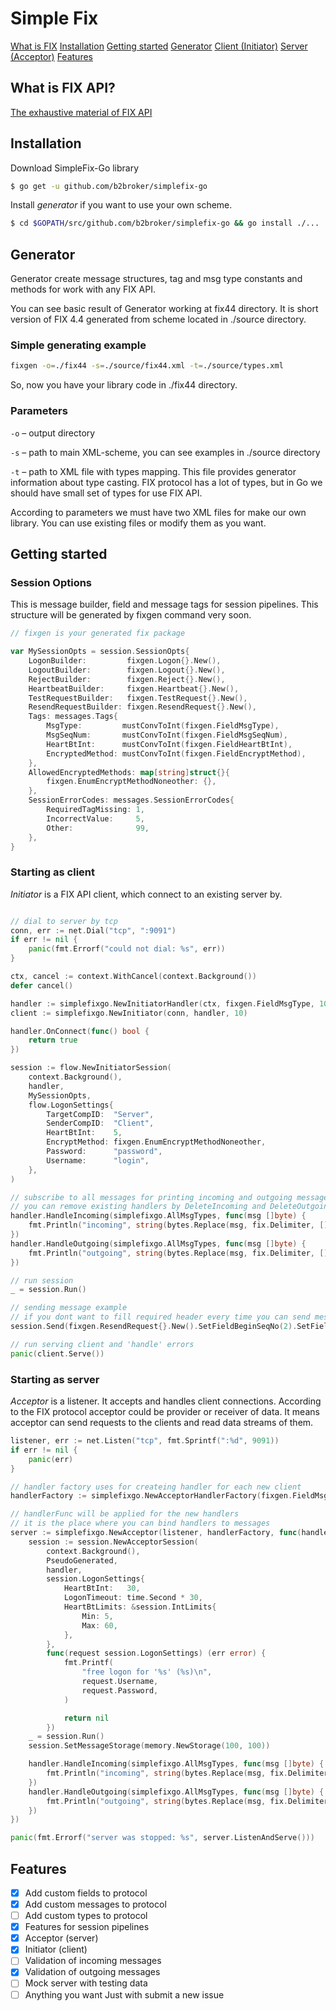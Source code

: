 # Simple Fix

[What is FIX](#what-is-fix-api)
[Installation](#installation)
[Getting started](#getting-started)
[Generator](#generator)
[Client (Initiator)](#starting-as-client)
[Server (Acceptor)](#starting-as-server)
[Features](#features)

## What is FIX API?

[The exhaustive material of FIX API](https://www.onixs.biz/fix-dictionary.html) 

## Installation

Download SimpleFix-Go library
```sh
$ go get -u github.com/b2broker/simplefix-go
```

Install *generator* if you want to use your own scheme.
```sh
$ cd $GOPATH/src/github.com/b2broker/simplefix-go && go install ./...
```

## Generator

Generator create message structures, tag and msg type constants and methods for work with any FIX API.

You can see basic result of Generator working at fix44 directory. It is short version of FIX 4.4 generated from scheme 
located in ./source directory.

### Simple generating example

```sh
fixgen -o=./fix44 -s=./source/fix44.xml -t=./source/types.xml
```

So, now you have your library code in ./fix44 directory.

### Parameters

`-o` – output directory

`-s` – path to main XML-scheme, you can see examples in ./source directory

`-t` – path to XML file with types mapping. This file provides generator information about type casting.
FIX protocol has a lot of types, but in Go we should have small set of types for use FIX API.

According to parameters we must have two XML files for make our own library. You can use existing files or modify them 
as you want.

## Getting started

### Session Options

This is message builder, field and message tags for session pipelines. This structure will be generated by fixgen 
command very soon.

```go
// fixgen is your generated fix package

var MySessionOpts = session.SessionOpts{
	LogonBuilder:         fixgen.Logon{}.New(),
	LogoutBuilder:        fixgen.Logout{}.New(),
	RejectBuilder:        fixgen.Reject{}.New(),
	HeartbeatBuilder:     fixgen.Heartbeat{}.New(),
	TestRequestBuilder:   fixgen.TestRequest{}.New(),
	ResendRequestBuilder: fixgen.ResendRequest{}.New(),
	Tags: messages.Tags{
		MsgType:         mustConvToInt(fixgen.FieldMsgType),
		MsgSeqNum:       mustConvToInt(fixgen.FieldMsgSeqNum),
		HeartBtInt:      mustConvToInt(fixgen.FieldHeartBtInt),
		EncryptedMethod: mustConvToInt(fixgen.FieldEncryptMethod),
	},
	AllowedEncryptedMethods: map[string]struct{}{
		fixgen.EnumEncryptMethodNoneother: {},
	},
	SessionErrorCodes: messages.SessionErrorCodes{
		RequiredTagMissing: 1,
		IncorrectValue:     5,
		Other:              99,
	},
}
```

### Starting as client

*Initiator* is a FIX API client, which connect to an existing server by.

```go

// dial to server by tcp
conn, err := net.Dial("tcp", ":9091")
if err != nil {
    panic(fmt.Errorf("could not dial: %s", err))
}

ctx, cancel := context.WithCancel(context.Background())
defer cancel()

handler := simplefixgo.NewInitiatorHandler(ctx, fixgen.FieldMsgType, 10)
client := simplefixgo.NewInitiator(conn, handler, 10)

handler.OnConnect(func() bool {
    return true
})

session := flow.NewInitiatorSession(
    context.Background(),
    handler,
    MySessionOpts,
    flow.LogonSettings{
        TargetCompID:  "Server",
        SenderCompID:  "Client",
        HeartBtInt:    5,
        EncryptMethod: fixgen.EnumEncryptMethodNoneother,
        Password:      "password",
        Username:      "login",
    },
)

// subscribe to all messages for printing incoming and outgoing messages
// you can remove existing handlers by DeleteIncoming and DeleteOutgoing method
handler.HandleIncoming(simplefixgo.AllMsgTypes, func(msg []byte) {
    fmt.Println("incoming", string(bytes.Replace(msg, fix.Delimiter, []byte("|"), -1)))
})
handler.HandleOutgoing(simplefixgo.AllMsgTypes, func(msg []byte) {
    fmt.Println("outgoing", string(bytes.Replace(msg, fix.Delimiter, []byte("|"), -1)))
})

// run session
_ = session.Run()

// sending message example
// if you dont want to fill required header every time you can send messages by session
session.Send(fixgen.ResendRequest{}.New().SetFieldBeginSeqNo(2).SetFieldEndSeqNo(3))

// run serving client and 'handle' errors
panic(client.Serve())
```

### Starting as server

*Acceptor* is a listener. It accepts and handles client connections. 
According to the FIX protocol acceptor could be provider or receiver of data.
It means acceptor can send requests to the clients and read data streams of them. 

```go
listener, err := net.Listen("tcp", fmt.Sprintf(":%d", 9091))
if err != nil {
    panic(err)
}

// handler factory uses for createing handler for each new client
handlerFactory := simplefixgo.NewAcceptorHandlerFactory(fixgen.FieldMsgType, 10)

// handlerFunc will be applied for the new handlers
// it is the place where you can bind handlers to messages 
server := simplefixgo.NewAcceptor(listener, handlerFactory, func(handler simplefixgo.AcceptorHandler) {
    session := session.NewAcceptorSession(
        context.Background(),
        PseudoGenerated,
        handler,
        session.LogonSettings{
            HeartBtInt:   30,
            LogonTimeout: time.Second * 30,
            HeartBtLimits: &session.IntLimits{
                Min: 5,
                Max: 60,
            },
        },
        func(request session.LogonSettings) (err error) {
            fmt.Printf(
                "free logon for '%s' (%s)\n",
                request.Username,
                request.Password,
            )

            return nil
        })
    _ = session.Run()
    session.SetMessageStorage(memory.NewStorage(100, 100))

    handler.HandleIncoming(simplefixgo.AllMsgTypes, func(msg []byte) {
        fmt.Println("incoming", string(bytes.Replace(msg, fix.Delimiter, []byte("|"), -1)))
    })
    handler.HandleOutgoing(simplefixgo.AllMsgTypes, func(msg []byte) {
        fmt.Println("outgoing", string(bytes.Replace(msg, fix.Delimiter, []byte("|"), -1)))
    })
})

panic(fmt.Errorf("server was stopped: %s", server.ListenAndServe()))
```

## Features

- [x] Add custom fields to protocol
- [x] Add custom messages to protocol
- [ ] Add custom types to protocol
- [x] Features for session pipelines
- [x] Acceptor (server)
- [x] Initiator (client)
- [ ] Validation of incoming messages
- [x] Validation of outgoing messages
- [ ] Mock server with testing data 
- [ ] Anything you want Just with submit a new issue
